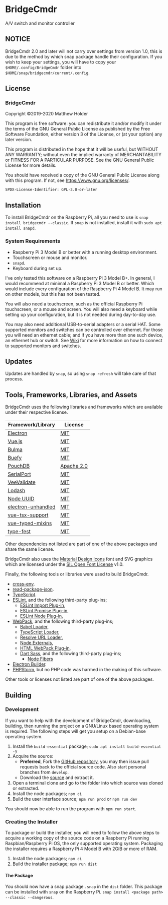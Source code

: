 
# BridgeCmdr

A/V switch and monitor controller

## NOTICE

BridgeCmdr 2.0 and later will not carry over settings from version 1.0, this is due to the method by which snap package
handle their configuration.  If you wish to keep your settings, you will have to copy your `$HOME/.config/BridgeCmdr`
folder into `$HOME/snap/bridgecmdr/current/.config`.

## License

### BridgeCmdr

Copyright ©2019-2020 Matthew Holder

This program is free software: you can redistribute it and/or modify it under the terms of the GNU General Public
License as published by the Free Software Foundation, either version 3 of the License, or (at your option) any later
version.

This program is distributed in the hope that it will be useful, but WITHOUT ANY WARRANTY; without even the implied
warranty of MERCHANTABILITY or FITNESS FOR A PARTICULAR PURPOSE.  See the GNU General Public License for more details.

You should have received a copy of the GNU General Public License along with this program.  If not, see
<https://www.gnu.org/licenses/>.

`SPDX-License-Identifier: GPL-3.0-or-later`

## Installation

To install BridgeCmdr on the Raspberry Pi, all you need to use is `snap install bridgecmdr --classic`.  If `snap` is not
installed, install it with `sudo apt install snapd`.

### System Requirements

- Raspberry Pi 3 Model B or better with a running desktop environment.
- Touchscreen or mouse and monitor.
- `snapd`.
- Keyboard during set up.

I've only tested this software on a Raspberry Pi 3 Model B+. In general, I would recommend at minimal a Raspberry Pi 3
Model B or better. Which would include every configuration of the Raspberry Pi 4 Model B. It may run on other models,
but this has not been tested.

You will also need a touchscreen, such as the official Raspberry Pi touchscreen, or a mouse and screen. You will also
need a keyboard while setting up your configuration, but it is not needed during day-to-day use.

You may also need additional USB-to-serial adapters or a serial HAT. Some supported monitors and switches can be
controlled over ethernet. For those you will need an ethernet cable; and if you have more than one such device, an
ethernet hub or switch. See [Wiki](https://github.com/6XGate/bridgecmdr/wiki) for more information on how to connect to
supported monitors and switches.

## Updates

Updates are handled by `snap`, so using `snap refresh` will take care of that process.

## Tools, Frameworks, Libraries, and Assets

BridgeCmdr uses the following libraries and frameworks which are available under their respective license.

| Framework/Library                                                        | License                                                                       |
|--------------------------------------------------------------------------|-------------------------------------------------------------------------------|
| [Electron](https://electronjs.org/)                                      | [MIT](https://github.com/electron/electron/blob/master/LICENSE)               |
| [Vue.js](https://vuejs.org/)                                             | [MIT](https://github.com/vuejs/vue/blob/master/LICENSE)                       |
| [Bulma](https://bulma.io/)                                               | [MIT](https://github.com/jgthms/bulma/blob/master/LICENSE)                    |
| [Buefy](https://buefy.org/)                                              | [MIT](https://github.com/buefy/buefy/blob/dev/LICENSE)                        |
| [PouchDB](https://pouchdb.com/)                                          | [Apache 2.0](https://github.com/pouchdb/pouchdb/blob/master/LICENSE)          |
| [SerialPort](https://serialport.io/)                                     | [MIT](https://github.com/serialport/node-serialport/blob/master/LICENSE)      |
| [VeeValidate](https://logaretm.github.io/vee-validate/)                  | [MIT](https://github.com/logaretm/vee-validate/blob/master/LICENSE)           |
| [Lodash](https://lodash.com/)                                            | [MIT](https://github.com/lodash/lodash/blob/master/LICENSE)                   |
| [Node UUID](https://github.com/kelektiv/node-uuid)                       | [MIT](https://github.com/kelektiv/node-uuid/blob/master/LICENSE.md)           |
| [electron-unhandled](https://github.com/sindresorhus/electron-unhandled) | [MIT](https://github.com/sindresorhus/electron-unhandled/blob/master/license) |
| [vue-tsx-support](https://github.com/wonderful-panda/vue-tsx-support)    | [MIT](https://github.com/wonderful-panda/vue-tsx-support/blob/master/LICENSE) |
| [vue-typed-mixins](https://github.com/ktsn/vue-typed-mixins)             | [MIT](https://github.com/ktsn/vue-typed-mixins/blob/master/LICENSE)           |
| [type-fest](https://github.com/sindresorhus/type-fest)                   | [MIT](https://github.com/sindresorhus/type-fest/blob/master/license)          |

Other dependencies not listed are part of one of the above packages and share the same license.

BridgeCmdr also uses the [Material Design Icons](https://dev.materialdesignicons.com/) font and SVG graphics which are
licensed under the [SIL Open Font License](https://github.com/Templarian/MaterialDesign/blob/master/LICENSE) v1.0.

Finally, the following tools or libraries were used to build BridgeCmdr.

- [cross-env](https://github.com/kentcdodds/cross-env).
- [read-package-json](https://github.com/npm/read-package-json).
- [TypeScript](https://www.typescriptlang.org/).
- [ESLint](https://eslint.org/), and the following third-party plug-ins;
    - [ESLint Import Plug-in](https://github.com/benmosher/eslint-plugin-import),
    - [ESLint Promise Plug-in](https://github.com/xjamundx/eslint-plugin-promise),
    - [ESLint Node Plug-in](https://github.com/mysticatea/eslint-plugin-node),
- [WebPack](https://webpack.js.org/), and the following third-party plug-ins;
    - [Babel Loader](https://github.com/babel/babel-loader),
    - [TypeScript Loader](https://github.com/TypeStrong/ts-loader),
    - [Resolve URL Loader](https://github.com/bholloway/resolve-url-loader),
    - [Node Externals](https://github.com/liady/webpack-node-externals),
    - [HTML WebPack Plug-in](https://github.com/jantimon/html-webpack-plugin),
    - [Dart Sass](https://sass-lang.com/dart-sass), and the following third-party plug-ins;
        - [Node Fibers](https://github.com/laverdet/node-fibers)
- [Electron Builder](https://www.electron.build/).
- [PHPStorm](https://www.jetbrains.com/phpstorm/), but no PHP code was harmed in the making of this software.

Other tools or licenses not listed are part of one of the above packages.

## Building

### Development

If you want to help with the development of BridgeCmdr, downloading, building, then running the project on a GNU/Linux
based operating system is required. The following steps will get you setup on a Debian-base operating system.

1. Install the `build-essential` package; `sudo apt install build-essential -y`
2. Acquire the source:
    - **Preferred**, Fork the [GitHub repository](https://github.com/6XGate/bridgecmdr), you may then issue pull
      requests back to the official source code. Also start personal branches from `develop`.
    - Download the [source](https://github.com/6XGate/bridgecmdr/archive/develop.zip) and extract it.
3. Open a terminal clone and go to the folder into which source was cloned or extracted.
4. Install the node packages; `npm ci`
5. Build the user interface source; `npm run prod` or `npm run dev`

You should now be able to run the program with `npm run start`.

### Creating the Installer

To package or build the installer, you will need to follow the above steps to acquire a working copy of the source
code on a Raspberry Pi running Raspbian/Raspberry Pi OS, the only supported operating system.  Packaging the installer
requires a Raspberry Pi 4 Model B with 2GiB or more of RAM.

1. Install the node packages; `npm ci`
2. Build the installer package; `npm run dist`

#### The Package

You should now have a snap package `.snap` in the `dist` folder. This package can be installed with `snap` on
the Raspberry Pi.  `snap install <package path> --classic --dangerous`.
